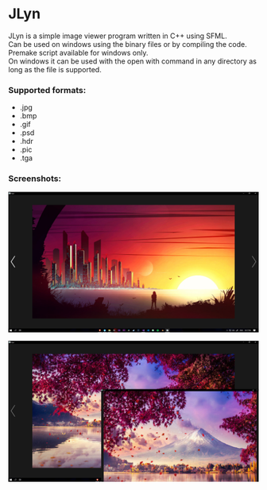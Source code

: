 # JLyn

JLyn is a simple image viewer program written in C++ using SFML. <br/>
Can be used on windows using the binary files or by compiling the code. Premake script available for windows only. <br/>
On windows it can be used with the open with command in any directory as long as the file is supported. <br/>

<h3>Supported formats:</h3>
<ul>
	<li>.jpg</li>
	<li>.bmp</li>
	<li>.gif</li>
	<li>.psd</li>
	<li>.hdr</li>
	<li>.pic</li>
	<li>.tga</li>
</ul>

<h3> Screenshots: </h3>

<p><img src="https://raw.githubusercontent.com/haansu/jlyn/master/screenshots/Image1.png" alt="Screenshot1" /></p>
<p><img src="https://raw.githubusercontent.com/haansu/jlyn/master/screenshots/Image2.png" alt="Screenshot2" /></p>
